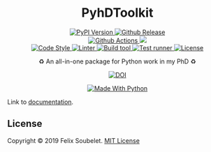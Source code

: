 <h1 align="center">
  <b>PyhDToolkit</b>
</h1>

<p align="center">
  <!-- PyPi Version -->
  <a href="https://pypi.org/project/cpymadtools">
    <img alt="PyPI Version" src="https://img.shields.io/pypi/v/cpymadtools?label=PyPI&logo=PyPI">
  </a>

  <!-- Github Release -->
  <a href="https://github.com/fsoubelet/cpymadtools/releases">
    <img alt="Github Release" src="https://img.shields.io/github/v/release/fsoubelet/cpymadtools?color=orange&label=Release&logo=Github">
  </a>

  <br/>

  <!-- Github Actions Build -->
  <a href="https://github.com/fsoubelet/cpymadtools/actions?query=workflow%3A%22Cron+Testing%22">
    <img alt="Github Actions" src="https://github.com/fsoubelet/cpymadtools/workflows/Tests/badge.svg">
  </a>

  <!-- Code Coverage -->
  <a href="https://codecov.io/gh/fsoubelet/cpymadtools">
    <img src="https://codecov.io/gh/fsoubelet/cpymadtools/branch/master/graph/badge.svg?token=6SO90F2MJI"/>
  </a>

  <br/>

  <!-- Code style -->
  <a href="https://github.com/psf/Black">
    <img alt="Code Style" src="https://img.shields.io/badge/Code%20Style-Black-9cf.svg">
  </a>

  <!-- Linter -->
  <a href="https://github.com/PyCQA/pylint">
    <img alt="Linter" src="https://img.shields.io/badge/Linter-Pylint-ce963f.svg">
  </a>

  <!-- Build tool -->
  <a href="https://github.com/pypa/hatch">
    <img alt="Build tool" src="https://img.shields.io/badge/Build%20Tool-Hatch-4e5dc8.svg">
  </a>

  <!-- Test runner -->
  <a href="https://github.com/pytest-dev/pytest">
    <img alt="Test runner" src="https://img.shields.io/badge/Test%20Runner-Pytest-ce963f.svg">
  </a>

  <!-- License -->
  <a href="https://github.com/fsoubelet/cpymadtools/blob/master/LICENSE">
    <img alt="License" src="https://img.shields.io/github/license/fsoubelet/cpymadtools?color=9cf&label=License">
  </a>
</p>

<p align="center">
  ♻️ An all-in-one package for Python work in my PhD ♻️
</p>

<p align="center">
  <!-- General DOI -->
  <a href="https://zenodo.org/badge/latestdoi/227081702">
    <img alt="DOI" src="https://zenodo.org/badge/227081702.svg">
  </a>
</p>

<p align="center">
  <a href="https://www.python.org/">
    <img alt="Made With Python" src="https://forthebadge.com/images/badges/made-with-python.svg">
  </a>
</p>

Link to [documentation].

## License

Copyright &copy; 2019 Felix Soubelet. [MIT License](LICENSE)

[documentation]: https://fsoubelet.github.io/cpymadtools/
